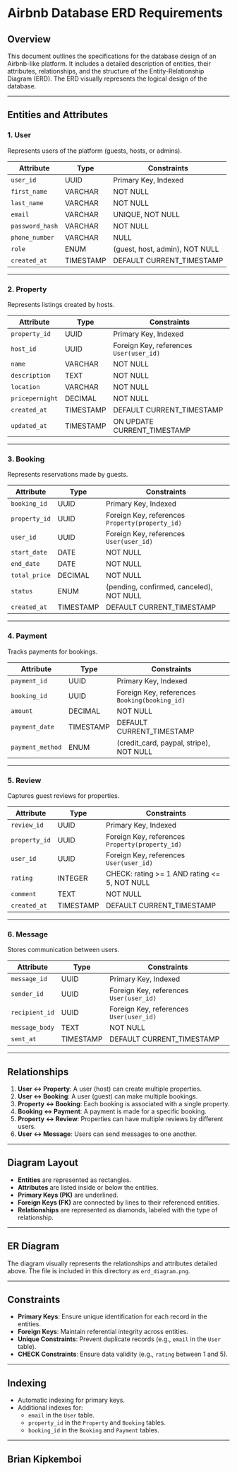 # Airbnb Database ERD Requirements

## Overview
This document outlines the specifications for the database design of an Airbnb-like platform. It includes a detailed description of entities, their attributes, relationships, and the structure of the Entity-Relationship Diagram (ERD). The ERD visually represents the logical design of the database.

---

## **Entities and Attributes**

### **1. User**
Represents users of the platform (guests, hosts, or admins).

| Attribute         | Type        | Constraints                     |
|-------------------|-------------|----------------------------------|
| `user_id`         | UUID        | Primary Key, Indexed            |
| `first_name`      | VARCHAR     | NOT NULL                        |
| `last_name`       | VARCHAR     | NOT NULL                        |
| `email`           | VARCHAR     | UNIQUE, NOT NULL                |
| `password_hash`   | VARCHAR     | NOT NULL                        |
| `phone_number`    | VARCHAR     | NULL                            |
| `role`            | ENUM        | (guest, host, admin), NOT NULL  |
| `created_at`      | TIMESTAMP   | DEFAULT CURRENT_TIMESTAMP       |

---

### **2. Property**
Represents listings created by hosts.

| Attribute         | Type        | Constraints                           |
|-------------------|-------------|---------------------------------------|
| `property_id`     | UUID        | Primary Key, Indexed                  |
| `host_id`         | UUID        | Foreign Key, references `User(user_id)` |
| `name`            | VARCHAR     | NOT NULL                              |
| `description`     | TEXT        | NOT NULL                              |
| `location`        | VARCHAR     | NOT NULL                              |
| `pricepernight`   | DECIMAL     | NOT NULL                              |
| `created_at`      | TIMESTAMP   | DEFAULT CURRENT_TIMESTAMP             |
| `updated_at`      | TIMESTAMP   | ON UPDATE CURRENT_TIMESTAMP           |

---

### **3. Booking**
Represents reservations made by guests.

| Attribute         | Type        | Constraints                           |
|-------------------|-------------|---------------------------------------|
| `booking_id`      | UUID        | Primary Key, Indexed                  |
| `property_id`     | UUID        | Foreign Key, references `Property(property_id)` |
| `user_id`         | UUID        | Foreign Key, references `User(user_id)` |
| `start_date`      | DATE        | NOT NULL                              |
| `end_date`        | DATE        | NOT NULL                              |
| `total_price`     | DECIMAL     | NOT NULL                              |
| `status`          | ENUM        | (pending, confirmed, canceled), NOT NULL |
| `created_at`      | TIMESTAMP   | DEFAULT CURRENT_TIMESTAMP             |

---

### **4. Payment**
Tracks payments for bookings.

| Attribute         | Type        | Constraints                           |
|-------------------|-------------|---------------------------------------|
| `payment_id`      | UUID        | Primary Key, Indexed                  |
| `booking_id`      | UUID        | Foreign Key, references `Booking(booking_id)` |
| `amount`          | DECIMAL     | NOT NULL                              |
| `payment_date`    | TIMESTAMP   | DEFAULT CURRENT_TIMESTAMP             |
| `payment_method`  | ENUM        | (credit_card, paypal, stripe), NOT NULL |

---

### **5. Review**
Captures guest reviews for properties.

| Attribute         | Type        | Constraints                              |
|-------------------|-------------|------------------------------------------|
| `review_id`       | UUID        | Primary Key, Indexed                     |
| `property_id`     | UUID        | Foreign Key, references `Property(property_id)` |
| `user_id`         | UUID        | Foreign Key, references `User(user_id)`  |
| `rating`          | INTEGER     | CHECK: rating >= 1 AND rating <= 5, NOT NULL |
| `comment`         | TEXT        | NOT NULL                                 |
| `created_at`      | TIMESTAMP   | DEFAULT CURRENT_TIMESTAMP                |

---

### **6. Message**
Stores communication between users.

| Attribute         | Type        | Constraints                              |
|-------------------|-------------|------------------------------------------|
| `message_id`      | UUID        | Primary Key, Indexed                     |
| `sender_id`       | UUID        | Foreign Key, references `User(user_id)`  |
| `recipient_id`    | UUID        | Foreign Key, references `User(user_id)`  |
| `message_body`    | TEXT        | NOT NULL                                 |
| `sent_at`         | TIMESTAMP   | DEFAULT CURRENT_TIMESTAMP                |

---

## **Relationships**
1. **User ↔ Property**: A user (host) can create multiple properties.
2. **User ↔ Booking**: A user (guest) can make multiple bookings.
3. **Property ↔ Booking**: Each booking is associated with a single property.
4. **Booking ↔ Payment**: A payment is made for a specific booking.
5. **Property ↔ Review**: Properties can have multiple reviews by different users.
6. **User ↔ Message**: Users can send messages to one another.

---

## **Diagram Layout**
- **Entities** are represented as rectangles.
- **Attributes** are listed inside or below the entities.
- **Primary Keys (PK)** are underlined.
- **Foreign Keys (FK)** are connected by lines to their referenced entities.
- **Relationships** are represented as diamonds, labeled with the type of relationship.

---

## **ER Diagram**
The diagram visually represents the relationships and attributes detailed above. The file is included in this directory as `erd_diagram.png`.

---

## **Constraints**
- **Primary Keys**: Ensure unique identification for each record in the entities.
- **Foreign Keys**: Maintain referential integrity across entities.
- **Unique Constraints**: Prevent duplicate records (e.g., `email` in the `User` table).
- **CHECK Constraints**: Ensure data validity (e.g., `rating` between 1 and 5).

---

## **Indexing**
- Automatic indexing for primary keys.
- Additional indexes for:
  - `email` in the `User` table.
  - `property_id` in the `Property` and `Booking` tables.
  - `booking_id` in the `Booking` and `Payment` tables.

---

## **Brian Kipkemboi**

